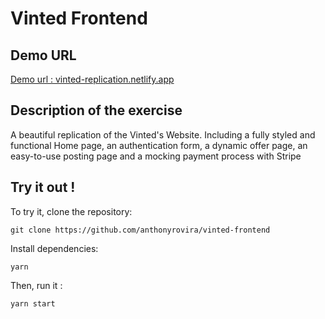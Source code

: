 # Vinted Frontend

## Demo URL
[Demo url : vinted-replication.netlify.app](vinted-replication.netlify.app)

## Description of the exercise
A beautiful replication of the Vinted's Website. Including a fully styled and functional Home page, an authentication form, a dynamic offer page, an easy-to-use posting page and a mocking payment process with Stripe


## Try it out !
To try it, clone the repository: 
```
git clone https://github.com/anthonyrovira/vinted-frontend
```

Install dependencies:
```
yarn
```

Then, run it :
```
yarn start
```